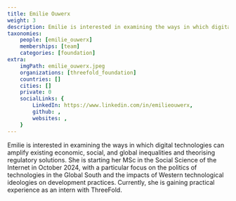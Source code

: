 ```yaml
---
title: Emilie Ouwerx
weight: 3
description: Emilie is interested in examining the ways in which digital technologies can amplify existing economic, social, and global inequalities and theorising regulatory solutions.
taxonomies:
    people: [emilie_ouwerx]
    memberships: [team]
    categories: [foundation]
extra:
    imgPath: emilie_ouwerx.jpeg
    organizations: [threefold_foundation]
    countries: []
    cities: []
    private: 0
    socialLinks: {
        LinkedIn: https://www.linkedin.com/in/emilieouwerx,
        github: ,
        websites: ,
    }
---
```


Emilie is interested in examining the ways in which digital technologies can amplify existing economic, social, and global inequalities and theorising regulatory solutions. She is starting her MSc in the Social Science of the Internet in October 2024, with a particular focus on the politics of technologies in the Global South and the impacts of Western technological ideologies on development practices. Currently, she is gaining practical experience as an intern with ThreeFold.